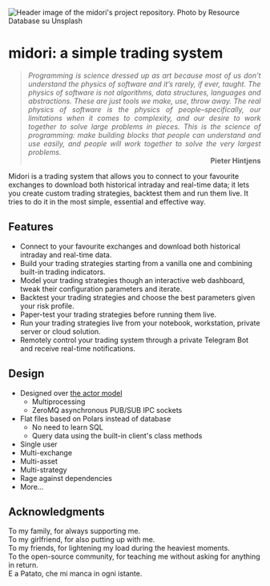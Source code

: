 ![Header image of the midori's project repository. Photo by <a href="https://unsplash.com/it/@resourcedatabase?utm_content=creditCopyText&utm_medium=referral&utm_source=unsplash">Resource Database</a> su <a href="https://unsplash.com/it/foto/un-primo-piano-di-un-oggetto-bianco-e-nero-k_jj6N5fU-8?utm_content=creditCopyText&utm_medium=referral&utm_source=unsplash">Unsplash</a>
  ](docs/header.png)

# midori: a simple trading system

> <div style="text-align: justify; font-style: italic;">Programming is science dressed up as art because most of us 
> don’t understand the physics of software and it’s rarely, if ever, taught. The physics of software is not algorithms, 
> data structures, languages and abstractions. These are just tools we make, use, throw away. The real physics of 
> software is the physics of people–specifically, our limitations when it comes to complexity, and our desire to work 
> together to solve large problems in pieces. This is the science of programming: make building blocks that people can 
> understand and use easily, and people will work together to solve the very largest problems.</div>
> 
> <div style="text-align: right; font-weight: bold">Pieter Hintjens</div>

Midori is a trading system that allows you to connect to your favourite exchanges to download both historical intraday 
and real-time data; it lets you create custom trading strategies, backtest them and run them live. It tries to do it in 
the most simple, essential and effective way.

## Features

- Connect to your favourite exchanges and download both historical intraday and real-time data.
- Build your trading strategies starting from a vanilla one and combining built-in trading indicators.
- Model your trading strategies though an interactive web dashboard, tweak their configuration parameters and iterate.
- Backtest your trading strategies and choose the best parameters given your risk profile.
- Paper-test your trading strategies before running them live.
- Run your trading strategies live from your notebook, workstation, private server or cloud solution.
- Remotely control your trading system through a private Telegram Bot and receive real-time notifications.

## Design

- Designed over [the actor model](https://en.wikipedia.org/wiki/Actor_model)
  - Multiprocessing
  - ZeroMQ asynchronous PUB/SUB IPC sockets
- Flat files based on Polars instead of database
  - No need to learn SQL
  - Query data using the built-in client's class methods
- Single user
- Multi-exchange
- Multi-asset
- Multi-strategy
- Rage against dependencies
- More...

## Acknowledgments

To my family, for always supporting me.  
To my girlfriend, for also putting up with me.  
To my friends, for lightening my load during the heaviest moments.  
To the open-source community, for teaching me without asking for anything in return.  
E a Patato, che mi manca in ogni istante.
